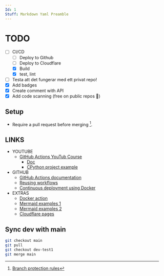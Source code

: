 ```yaml
---
Id: 1
Stuff: Markdown Yaml Preamble
---
```


# TODO

- [ ] CI/CD
  - [ ] Deploy to Github
  - [ ] Deploy to Cloudflare
  - [x] Build
  - [x] test, lint
- [ ] Testa att det fungerar med ett privat repo!
- [x] Add badges
- [x] Create comment with API
- [x] Add code scanning (free on public repos :ship:)

## Setup

- Require a pull request before merging [^1].

## LINKS

- YOUTUBE
  - [GitHub Actions YouTub Course](https://www.youtube.com/playlist?list=PLArH6NjfKsUhvGHrpag7SuPumMzQRhUKY)
    - [Doc](https://github.com/Link-/ci-cd-intro)
    - [CPython project example](https://github.com/python/cpython/tree/main/.github/workflows)
- GITHUB
  - [GitHub Actions documentation](https://docs.github.com/en/actions)
  - [Reusing workflows](https://docs.github.com/en/actions/using-workflows/reusing-workflows)
  - [Continuous deployment using Docker](https://levelup.gitconnected.com/automated-deployment-using-docker-github-actions-and-webhooks-54018fc12e32)
- EXTRAS
  - [Docker action](https://docs.github.com/en/actions/creating-actions/creating-a-docker-container-action)
  - [Mermaid examples 1](https://gist.github.com/ChristopherA/bffddfdf7b1502215e44cec9fb766dfd)
  - [Mermaid examples 2](https://github.com/JakeSteam/Mermaid)
  - [Cloudflare pages](https://developers.cloudflare.com/pages/how-to/use-direct-upload-with-continuous-integration/)

[^1]: [Branch protection rules](https://github.com/ropaolle/actions/settings/branch_protection_rules)

## Sync dev with main

```sh
git checkout main
git pull
git checkout dev-test1
git merge main
```
